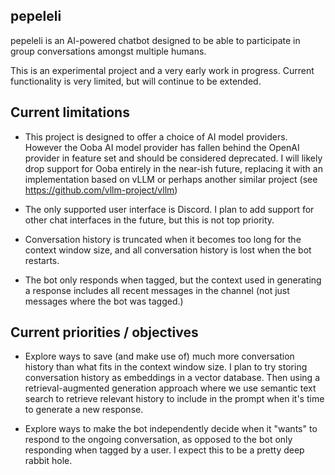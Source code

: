 ## pepeleli

pepeleli is an AI-powered chatbot designed to be able to participate in group conversations amongst multiple humans.

This is an experimental project and a very early work in progress.  Current functionality is very limited, but will continue to be extended.

## Current limitations

- This project is designed to offer a choice of AI model providers.  However the Ooba AI model provider has fallen behind the OpenAI provider in feature set and should be considered deprecated.  I will likely drop support for Ooba entirely in the near-ish future, replacing it with an implementation based on vLLM or perhaps another similar project (see https://github.com/vllm-project/vllm)

- The only supported user interface is Discord.  I plan to add support for other chat interfaces in the future, but this is not top priority.

- Conversation history is truncated when it becomes too long for the context window size, and all conversation history is lost when the bot restarts.

- The bot only responds when tagged, but the context used in generating a response includes all recent messages in the channel (not just messages where the bot was tagged.)


## Current priorities / objectives

- Explore ways to save (and make use of) much more conversation history than what fits in the context window size.  I plan to try storing conversation history as embeddings in a vector database. Then using a retrieval-augmented generation approach where we use semantic text search to retrieve relevant history to include in the prompt when it's time to generate a new response.

- Explore ways to make the bot independently decide when it "wants" to respond to the ongoing conversation, as opposed to the bot only responding when tagged by a user.  I expect this to be a pretty deep rabbit hole.